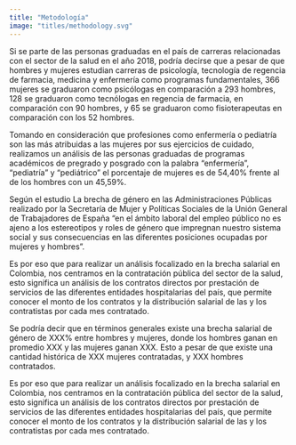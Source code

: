 ```yaml
---
title: "Metodología"
image: "titles/methodology.svg"
---
```


Si se parte de las personas graduadas en el país de carreras relacionadas con el
sector de la salud en el año 2018, podría decirse que a pesar de que hombres y mujeres
estudian carreras de psicología, tecnología de regencia de farmacia, medicina y enfermería
como programas fundamentales, 366 mujeres se graduaron como psicólogas en comparación
a 293 hombres, 128 se graduaron como tecnólogas en regencia de farmacia, en comparación
con 90 hombres, y 65 se graduaron como fisioterapeutas en comparación con los 52 hombres.

Tomando en consideración que profesiones como enfermería o pediatría son las más
atribuidas a las mujeres por sus ejercicios de cuidado, realizamos un análisis de las personas
graduadas de programas académicos de pregrado y posgrado con la palabra “enfermería”,
“pediatría” y “pediátrico” el porcentaje de mujeres es de 54,40% frente al de los hombres con
un 45,59%.

Según el estudio La brecha de género en las Administraciones Públicas realizado por la
Secretaría de Mujer y Políticas Sociales de la Unión General de Trabajadores de España “en el
ámbito laboral del empleo público no es ajeno a los estereotipos y roles de género que
impregnan nuestro sistema social y sus consecuencias en las diferentes posiciones ocupadas
por mujeres y hombres”.

Es por eso que para realizar un análisis focalizado en la brecha salarial en Colombia, nos
centramos en la contratación pública del sector de la salud, esto significa un análisis de los
contratos directos por prestación de servicios de las diferentes entidades hospitalarias del
país, que permite conocer el monto de los contratos y la distribución salarial de las y los
contratistas por cada mes contratado.

Se podría decir que en términos generales existe una brecha salarial de género de XXX% entre
hombres y mujeres, donde los hombres ganan en promedio XXX y las mujeres ganan XXX.
Esto a pesar de que existe una cantidad histórica de XXX mujeres contratadas, y XXX hombres
contratados.

Es por eso que para realizar un análisis focalizado en la brecha salarial en Colombia, nos
centramos en la contratación pública del sector de la salud, esto significa un análisis de los
contratos directos por prestación de servicios de las diferentes entidades hospitalarias del
país, que permite conocer el monto de los contratos y la distribución salarial de las y los
contratistas por cada mes contratado.